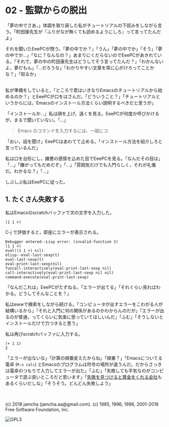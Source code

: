 

# 02 - 監獄からの脱出

「夢の中でさあ，」体調を取り戻した私がチュートリアルの下読みをしながら言う。「町田康先生が『ふりがなが無くても読めるようにしろ』って言ってたんだよ」  

それを聞いたEeePCが問う。「夢の中でか？」「うん」「夢の中でか」「そう」「夢の中でか…」「なに？なんなの？」あまりにくだらないのでEeePCがあきれている。「それで，夢の中の町田康先生はどうしてそう言ってたんだ？」「わかんないよ，夢だもん」「…だろうな」「わかりやすい文章を常に心がけろってことかな？」「知るか」  

<br>  
私が準備をしていると，「ところで君はいきなりEmacsのチュートリアルから始めるのか？」とEeePCが口をはさんだ。「どういうこと？」「チュートリアルというからには，Emacsのインストール方法くらい説明するべきだと思うが」  

「インストールか…」私は顔を上げ，遠くを見る。EeePCが何度か呼びかけるが，まるで聞いていない。「…」  

> Emacs のコマンドを入力するには、一般にコ  

「おい，話を聞け」EeePCはあわてて止める。「インストール方法を紹介しろと言っているんだ」  

私は口を台形にし，嫌悪の感情を込めた目でEeePCを見る。「なんだその目は」「…」「嫌がってもだめだぞ」「…」「雰囲気だけでも入門らしく，それが礼儀だ。わかるな？」「…」  

しぶしぶ私はEeePCに従った。  


## 1. たくさん失敗する

私はEmacsのscratchバッファで次の文字を入力した。  

    (1 1 +)

C-j で評価すると，即座にエラーが表示される。  

    Debugger entered--Lisp error: (invalid-function 1)
    (1 1 +)
    eval((1 1 +) nil)
    elisp--eval-last-sexp(t)
    eval-last-sexp(t)
    eval-print-last-sexp(nil)
    funcall-interactively(eval-print-last-sexp nil)
    call-interactively(eval-print-last-sexp nil nil)
    command-execute(eval-print-last-sexp)

「なんだこれは」EeePCがたずねる。「エラーが出てる」「それぐらい見ればわかる。どうしてそんなことを？」  

私はewwで検索をしながら続ける。「コンピュータが出すエラーをこわがる人が結構いるから」「それと入門に何の関係があるのかわからんのだが」「エラーが出るのが普通，ってくらいに気楽に思っていてほしいんだ」「ふむ」「そうしないとインストールだけで力つきると思う」  

私は再びscratchバッファに入力する。  

    (+ 1 1)
    2

「エラーが出ないな」「計算の順番変えたからね」「順番？」「Emacsについてる電卓 (`M-x calc`) とEmacsのプログラムは符号の場所が違うんだ。だからさっきは電卓のつもりで入力してエラーが出た」「ふむ」「失敗しても平気なのがコンピュータで遊ぶ良いところだと思います」「[失敗を見つけると賞金をくれる会社](https://www.google.com/about/appsecurity/play-rewards/)もあるくらいだしな」「そうそう。どんどん失敗しよう」  

<br>  
<br>  
(c) 2018 jamcha (jamcha.aa@gmail.com). (c) 1985, 1996, 1998, 2001-2018 Free Software Foundation, Inc.  

![GPL3](https://www.gnu.org/graphics/gplv3-88x31.png)  

